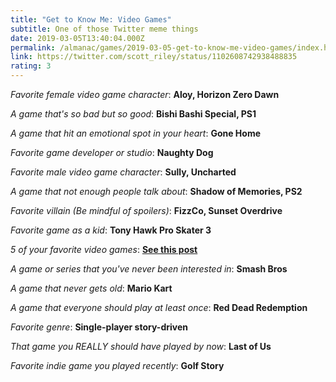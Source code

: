 ```yaml
---
title: "Get to Know Me: Video Games"
subtitle: One of those Twitter meme things
date: 2019-03-05T13:40:04.000Z
permalink: /almanac/games/2019-03-05-get-to-know-me-video-games/index.html
link: https://twitter.com/scott_riley/status/1102608742938488835
rating: 3
---
```


_Favorite female video game character_: **Aloy, Horizon Zero Dawn**

_A game that's so bad but so good_: **Bishi Bashi Special, PS1**

_A game that hit an emotional spot in your heart_: **Gone Home**

_Favorite game developer or studio_: **Naughty Dog**

_Favorite male video game character_: **Sully, Uncharted**

_A game that not enough people talk about_: **Shadow of Memories, PS2**

_Favorite villain (Be mindful of spoilers)_: **FizzCo, Sunset Overdrive**

_Favorite game as a kid_: **Tony Hawk Pro Skater 3**

_5 of your favorite video games_: **[See this post](https://almanac.rknight.me/2018/04/19/game-struck-4)**

_A game or series that you've never been interested in_: **Smash Bros**

_A game that never gets old_: **Mario Kart**

_A game that everyone should play at least once_: **Red Dead Redemption**

_Favorite genre_: **Single-player story-driven**

_That game you REALLY should have played by now_: **Last of Us**

_Favorite indie game you played recently_: **Golf Story**